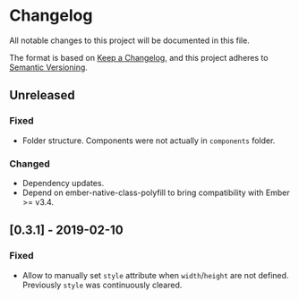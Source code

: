 # Changelog
All notable changes to this project will be documented in this file.

The format is based on [Keep a Changelog](https://keepachangelog.com/en/1.0.0/),
and this project adheres to [Semantic Versioning](https://semver.org/spec/v2.0.0.html).


## Unreleased
### Fixed
- Folder structure. Components were not actually in `components` folder.

### Changed
- Dependency updates.
- Depend on ember-native-class-polyfill to bring compatibility with Ember >= v3.4.

## [0.3.1] - 2019-02-10
### Fixed
- Allow to manually set `style` attribute when `width`/`height` are not defined. Previously `style` was continuously cleared.
